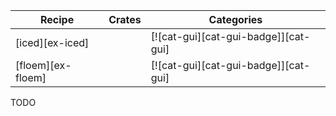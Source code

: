 | Recipe | Crates | Categories |
|--------|--------|------------|
| [iced][ex-iced] |  | [![cat-gui][cat-gui-badge]][cat-gui] |
| [floem][ex-floem] |  | [![cat-gui][cat-gui-badge]][cat-gui] |

<div class="hidden">
TODO
</div>
